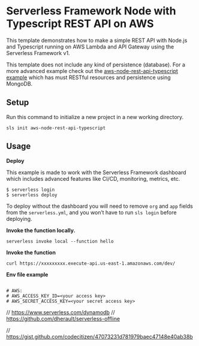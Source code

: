 <!--
title: 'AWS Simple HTTP Endpoint example in NodeJS with Typescript'
description: 'This template demonstrates how to make a simple REST API with Node.js and Typescript running on AWS Lambda and API Gateway using the Serverless Framework v1.'
layout: Doc
framework: v1
platform: AWS
language: nodeJS
authorLink: 'https://github.com/serverless'
authorName: 'Serverless, inc.'
authorAvatar: 'https://avatars1.githubusercontent.com/u/13742415?s=200&v=4'
-->

# Serverless Framework Node with Typescript REST API on AWS

This template demonstrates how to make a simple REST API with Node.js and Typescript running on AWS Lambda and API Gateway using the Serverless Framework v1.

This template does not include any kind of persistence (database). For a more advanced example check out the [aws-node-rest-api-typescript example](https://github.com/serverless/examples/tree/master/aws-node-rest-api-typescript) which has must RESTful resources and persistence using MongoDB.

## Setup

Run this command to initialize a new project in a new working directory.

`sls init aws-node-rest-api-typescript`

## Usage

**Deploy**

This example is made to work with the Serverless Framework dashboard which includes advanced features like CI/CD, monitoring, metrics, etc.

```
$ serverless login
$ serverless deploy
```

To deploy without the dashboard you will need to remove `org` and `app` fields from the `serverless.yml`, and you won’t have to run `sls login` before deploying.

**Invoke the function locally.**

```
serverless invoke local --function hello
```

**Invoke the function**

```
curl https://xxxxxxxxx.execute-api.us-east-1.amazonaws.com/dev/
```

**Env file example**

```

# AWS:
# AWS_ACCESS_KEY_ID=<your access key>
# AWS_SECRET_ACCESS_KEY=<your secret access key>

```

// https://www.serverless.com/dynamodb
// https://github.com/dherault/serverless-offline

// https://gist.github.com/codecitizen/47073231d781979baec47148e40ab38b
